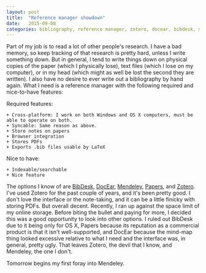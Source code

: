 ```yaml
---
layout: post
title:  "Reference manager showdown"
date:   2015-09-08
categories: bibliography, reference manager, zotero, docear, bibdesk, mendeley, papers
---
```


Part of my job is to read a lot of other people's research. I have a bad memory, so keep tracking of that research is pretty hard, unless I write something down. But in general, I tend to write things down on physical copies of the paper (which I physically lose), text files (which I lose on my computer), or in my head (which might as well be lost the second they are written). I also have no desire to ever write out a bibliography by hand again. What I need is a reference manager with the following required and nice-to-have features:

Required features:

    + Cross-platform: I work on both Windows and OS X computers, must be able to operate on both.
    + Syncable: Same reason as above.
    + Store notes on papers
    + Browser integration
    + Stores PDFs
    + Exports .bib files usable by LaTeX

Nice to have:

    + Indexable/searchable
    + Nice feature

The options I know of are [BibDesk][bibdesk], [DocEar][docear], [Mendeley][mendeley], [Papers][papers], and [Zotero][zotero]. I've used Zotero for the past couple of years, and it's been pretty good. I don't love the interface or the note-taking, and it can be a little finicky with storing PDFs. But overall decent. Recently, I ran up against the space limit of my online storage. Before biting the bullet and paying for more, I decided this was a good opportunity to look into other options. I ruled out BibDesk  due to it being only for OS X, Papers because its reputation as a commercial product is that it isn't well-supported, and DocEar because the mind-map thing looked excessive relative to what I need and the interface was, in general, pretty ugly. That leaves Zotero, the devil that I know, and Mendeley, the one I don't.

Tomorrow begins my first foray into Mendeley. 

[bibdesk]: http://bibdesk.sourceforge.net/
[docear]: http://www.docear.org/
[mendeley]: https://www.mendeley.com
[papers]: http://www.papersapp.com/
[zotero]: https://www.zotero.org/